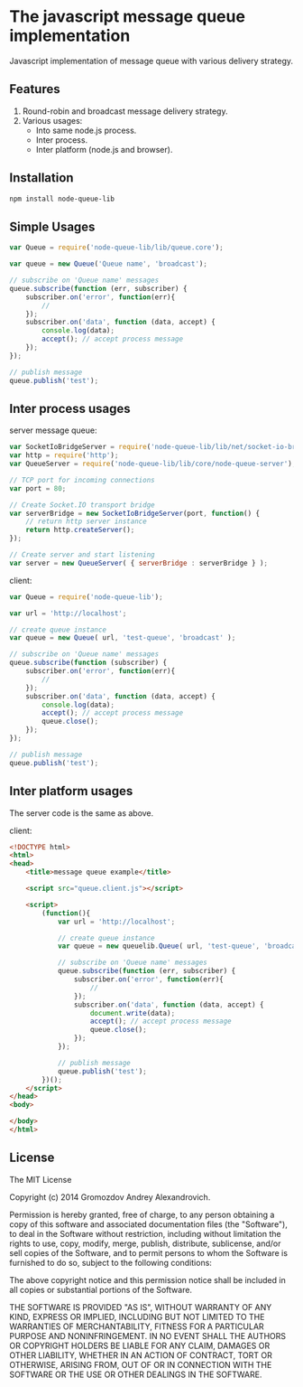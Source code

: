 The javascript message queue implementation
===========================================
Javascript implementation of message queue with various delivery strategy.

Features
--------
1. Round-robin and broadcast message delivery strategy.
2. Various usages:
	* Into same node.js process.
	* Inter process.
	* Inter platform (node.js and browser).

Installation
------------

```bash
npm install node-queue-lib
```

Simple Usages
-------------

```javascript
var Queue = require('node-queue-lib/lib/queue.core');

var queue = new Queue('Queue name', 'broadcast');

// subscribe on 'Queue name' messages
queue.subscribe(function (err, subscriber) {
    subscriber.on('error', function(err){
        //
    });
    subscriber.on('data', function (data, accept) {
        console.log(data);
        accept(); // accept process message
    });
});

// publish message
queue.publish('test');
```

Inter process usages
--------------------

server message queue:

```javascript
var SocketIoBridgeServer = require('node-queue-lib/lib/net/socket-io-bridge-server');
var http = require('http');
var QueueServer = require('node-queue-lib/lib/core/node-queue-server');

// TCP port for incoming connections
var port = 80;

// Create Socket.IO transport bridge
var serverBridge = new SocketIoBridgeServer(port, function() {
	// return http server instance
	return http.createServer();
});

// Create server and start listening
var server = new QueueServer( { serverBridge : serverBridge } );
```

client:

```javascript
var Queue = require('node-queue-lib');

var url = 'http://localhost';

// create queue instance
var queue = new Queue( url, 'test-queue', 'broadcast' );

// subscribe on 'Queue name' messages
queue.subscribe(function (subscriber) {
    subscriber.on('error', function(err){
        //
    });
	subscriber.on('data', function (data, accept) {
		console.log(data);
		accept(); // accept process message
		queue.close();
	});
});

// publish message
queue.publish('test');
```

Inter platform usages
---------------------
The server code is the same as above.

client:

```html
<!DOCTYPE html>
<html>
<head>
    <title>message queue example</title>

    <script src="queue.client.js"></script>

    <script>
        (function(){
            var url = 'http://localhost';

            // create queue instance
            var queue = new queuelib.Queue( url, 'test-queue', 'broadcast' );

            // subscribe on 'Queue name' messages
            queue.subscribe(function (err, subscriber) {
                subscriber.on('error', function(err){
                    //
                });
                subscriber.on('data', function (data, accept) {
                    document.write(data);
                    accept(); // accept process message
                    queue.close();
                });
            });

            // publish message
            queue.publish('test');
        })();
    </script>
</head>
<body>

</body>
</html>
```

License
-------
The MIT License

Copyright (c) 2014 Gromozdov Andrey Alexandrovich.

Permission is hereby granted, free of charge, to any person obtaining a copy
of this software and associated documentation files (the "Software"), to deal
in the Software without restriction, including without limitation the rights
to use, copy, modify, merge, publish, distribute, sublicense, and/or sell
copies of the Software, and to permit persons to whom the Software is
furnished to do so, subject to the following conditions:

The above copyright notice and this permission notice shall be included in
all copies or substantial portions of the Software.

THE SOFTWARE IS PROVIDED "AS IS", WITHOUT WARRANTY OF ANY KIND, EXPRESS OR
IMPLIED, INCLUDING BUT NOT LIMITED TO THE WARRANTIES OF MERCHANTABILITY,
FITNESS FOR A PARTICULAR PURPOSE AND NONINFRINGEMENT. IN NO EVENT SHALL THE
AUTHORS OR COPYRIGHT HOLDERS BE LIABLE FOR ANY CLAIM, DAMAGES OR OTHER
LIABILITY, WHETHER IN AN ACTION OF CONTRACT, TORT OR OTHERWISE, ARISING FROM,
OUT OF OR IN CONNECTION WITH THE SOFTWARE OR THE USE OR OTHER DEALINGS IN
THE SOFTWARE.